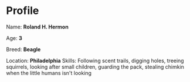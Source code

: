 # Profile

Name: **Roland H. Hermon**

Age: **3**

Breed: **Beagle**

Location: **Philadelphia**
 Skills: Following scent trails, digging holes, treeing squirrels, looking after small children, guarding the pack, stealing chimkin when the little humans isn't looking
